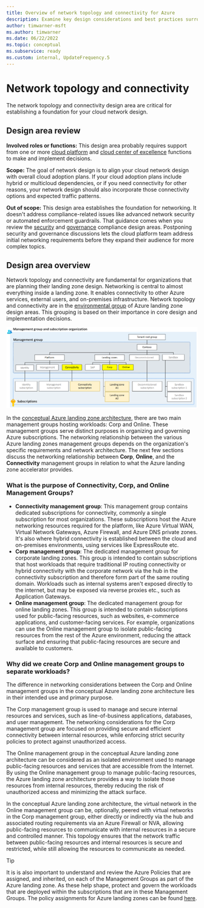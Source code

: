 ```yaml
---
title: Overview of network topology and connectivity for Azure
description: Examine key design considerations and best practices surrounding networking and connectivity.
author: timwarner-msft
ms.author: timwarner
ms.date: 06/22/2022
ms.topic: conceptual
ms.subservice: ready
ms.custom: internal, UpdateFrequency.5
---
```


# Network topology and connectivity

The network topology and connectivity design area are critical for establishing a foundation for your cloud network design.

## Design area review

**Involved roles or functions:** This design area probably requires support from one or more [cloud platform](../../../organize/cloud-platform.md) and [cloud center of excellence](../../../organize/cloud-center-of-excellence.md) functions to make and implement decisions.

**Scope:** The goal of network design is to align your cloud network design with overall cloud adoption plans. If your cloud adoption plans include hybrid or multicloud dependencies, or if you need connectivity for other reasons, your network design should also incorporate those connectivity options and expected traffic patterns.

**Out of scope:** This design area establishes the foundation for networking. It doesn't address compliance-related issues like advanced network security or automated enforcement guardrails. That guidance comes when you review the [security](./security.md) and [governance](./governance.md) compliance design areas. Postponing security and governance discussions lets the cloud platform team address initial networking requirements before they expand their audience for more complex topics.

## Design area overview

Network topology and connectivity are fundamental for organizations that are planning their landing zone design. Networking is central to almost everything inside a landing zone. It enables connectivity to other Azure services, external users, and on-premises infrastructure. Network topology and connectivity are in the [environmental group](../design-areas.md#environment-design-areas) of Azure landing zone design areas. This grouping is based on their importance in core design and implementation decisions.

[![Diagram of networking areas of ALZ conceptional Management Group Hierarchy.](media/network-design-overview-mg.png)](media/network-design-overview-mg.png#lightbox)

In the [conceptual Azure landing zone architecture](../../enterprise-scale/media/ns-arch-cust-expanded.svg), there are two main management groups hosting workloads: Corp and Online. These management groups serve distinct purposes in organizing and governing Azure subscriptions. The networking relationship between the various Azure landing zones management groups depends on the organization's specific requirements and network architecture. The next few sections discuss the networking relationship between **Corp**, **Online**, and the **Connectivity** management groups in relation to what the Azure landing zone accelerator provides.

### What is the purpose of Connectivity, Corp, and Online Management Groups?

- **Connectivity management group**: This management group contains dedicated subscriptions for connectivity, commonly a single subscription for most organizations. These subscriptions host the Azure networking resources required for the platform, like Azure Virtual WAN, Virtual Network Gateways, Azure Firewall, and Azure DNS private zones. It's also where hybrid connectivity is established between the cloud and on-premises environments, using services like ExpressRoute etc.
- **Corp management group**: The dedicated management group for corporate landing zones. This group is intended to contain subscriptions that host workloads that require traditional IP routing connectivity or hybrid connectivity with the corporate network via the hub in the connectivity subscription and therefore form part of the same routing domain. Workloads such as internal systems aren't exposed directly to the internet, but may be exposed via reverse proxies etc., such as Application Gateways.
- **Online management group**: The dedicated management group for online landing zones. This group is intended to contain subscriptions used for public-facing resources, such as websites, e-commerce applications, and customer-facing services. For example, organizations can use the Online management group to isolate public-facing resources from the rest of the Azure environment, reducing the attack surface and ensuring that public-facing resources are secure and available to customers.

### Why did we create Corp and Online management groups to separate workloads?

The difference in networking considerations between the Corp and Online management groups in the conceptual Azure landing zone architecture lies in their intended use and primary purpose.  

The Corp management group is used to manage and secure internal resources and services, such as line-of-business applications, databases, and user management. The networking considerations for the Corp management group are focused on providing secure and efficient connectivity between internal resources, while enforcing strict security policies to protect against unauthorized access.

The Online management group in the conceptual Azure landing zone architecture can be considered as an isolated environment used to manage public-facing resources and services that are accessible from the Internet. By using the Online management group to manage public-facing resources, the Azure landing zone architecture provides a way to isolate those resources from internal resources, thereby reducing the risk of unauthorized access and minimizing the attack surface.

In the conceptual Azure landing zone architecture, the virtual network in the Online management group can be, optionally, peered with virtual networks in the Corp management group, either directly or indirectly via the hub and associated routing requirements via an Azure Firewall or NVA, allowing public-facing resources to communicate with internal resources in a secure and controlled manner. This topology ensures that the network traffic between public-facing resources and internal resources is secure and restricted, while still allowing the resources to communicate as needed. 

> [!TIP]
> It is is also important to understand and review the Azure Policies that are assigned, and inherited, on each of the Management Groups as part of the Azure landing zone. As these help shape, protect and govern the workloads that are deployed within the subscriptions that are in these Management Groups. The policy assignments for Azure landing zones can be found [here](https://aka.ms/alz/policies).
